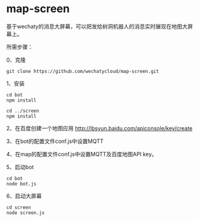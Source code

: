 # map-screen

基于wechaty的消息大屏幕，可以把发给树洞机器人的消息实时展现在地图大屏幕上。

所需步骤：

0、克隆

```
git clone https://github.com/wechatycloud/map-screen.git
```

1、安装
```
cd bot
npm install
```

```
cd ../screen
npm install
```

2、在百度创建一个地图应用 http://lbsyun.baidu.com/apiconsole/key/create

3、在bot的配置文件conf.js中设置MQTT

4、在map的配置文件conf.js中设置MQTT及百度地图API key。

5、启动bot

```
cd bot
node bot.js
```

6、启动大屏幕
```
cd screen
node screen.js
```

